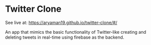 # Twitter Clone

See live at: https://aryaman19.github.io/twitter-clone/#/

An app that mimics the basic functionality of Twitter-like creating and deleting tweets in real-time using firebase as the backend.
